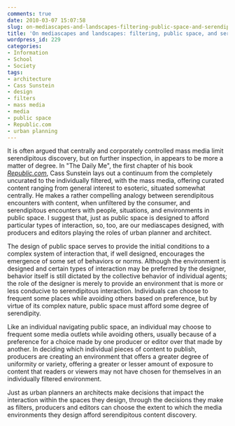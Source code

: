 ```yaml
---
comments: true
date: 2010-03-07 15:07:58
slug: on-mediascapes-and-landscapes-filtering-public-space-and-serendipity
title: 'On mediascapes and landscapes: filtering, public space, and serendipity'
wordpress_id: 229
categories:
- Information
- School
- Society
tags:
- architecture
- Cass Sunstein
- design
- filters
- mass media
- media
- public space
- Republic.com
- urban planning
---
```


It is often argued that centrally and corporately controlled mass media limit serendipitous discovery, but on further inspection, in appears to be more a matter of degree. In "The Daily Me", the first chapter of his book _[Republic.com](http://www.amazon.com/Republic-com-Cass-R-Sunstein/dp/0691095892/ref=sr_1_1?ie=UTF8&s=books&qid=1267988632&sr=8-1)_, Cass Sunstein lays out a continuum from the completely uncurated to the individually filtered, with the mass media, offering curated content ranging from general interest to esoteric, situated somewhat centrally. He makes a rather compelling analogy between serendipitous encounters with content, when unfiltered by the consumer, and serendipitous encounters with people, situations, and environments in public space. I suggest that, just as public space is designed to afford particular types of interaction, so, too, are our mediascapes designed, with producers and editors playing the roles of urban planner and architect.

The design of public space serves to provide the initial conditions to a complex system of interaction that, if well designed, encourages the emergence of some set of behaviors or norms. Although the environment is designed and certain types of interaction may be preferred by the designer, behavior itself is still dictated by the collective behavior of individual agents; the role of the designer is merely to provide an environment that is more or less conducive to serendipitous interaction. Individuals can choose to frequent some places while avoiding others based on preference, but by virtue of its complex nature, public space must afford some degree of serendipity.

Like an individual navigating public space, an individual may choose to frequent some media outlets while avoiding others, usually because of a preference for a choice made by one producer or editor over that made by another. In deciding which individual pieces of content to publish, producers are creating an environment that offers a greater degree of uniformity or variety, offering a greater or lesser amount of exposure to content that readers or viewers may not have chosen for themselves in an individually filtered environment.

Just as urban planners an architects make decisions that impact the interaction within the spaces they design, through the decisions they make as filters, producers and editors can choose the extent to which the media environments they design afford serendipitous content discovery.
